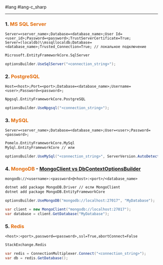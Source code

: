 #lang #lang-c_sharp

---
### 1. **<font color="#e36c09">MS SQL Server</font>**
```plaintext
Server=<server_name>;Database=<database_name>;User Id=<user_id>;Password=<password>;TrustServerCertificate=True;
Server=(localdb)\\mssqllocaldb;Database=<database_name>;Trusted_Connection=True; // локальное подключение
```

```bash
Microsoft.EntityFrameworkCore.SqlServer
```

```csharp
optionsBuilder.UseSqlServer("<connection_string>");
```

### 2. **<font color="#e36c09">PostgreSQL</font>**
```plaintext
Host=<host>;Port=<port>;Database=<database_name>;Username=<user>;Password=<password>;
```

```bash
Npgsql.EntityFrameworkCore.PostgreSQL
```

```csharp
optionsBuilder.UseNpgsql("<connection_string>");
```

### 3. **<font color="#e36c09">MySQL</font>**
```plaintext
Server=<server_name>;Database=<database_name>;User=<user>;Password=<password>;
```

```bash
Pomelo.EntityFrameworkCore.MySql
MySql.EntityFrameworkCore // или
```

```csharp
optionsBuilder.UseMySql("<connection_string>", ServerVersion.AutoDetect("<connection_string>"));
```

### 4. **<font color="#e36c09">MongoDB</font>** - [MongoClient vs DbContextOptionsBuilder](1.%20Languages/C-sharp/_%20EF%20Core/_/MongoClient%20vs%20DbContextOptionsBuilder.md)
```plaintext
mongodb://<username>:<password>@<host>:<port>/<database_name>
```

```bash
dotnet add package MongoDB.Driver // если MongoClient
dotnet add package MongoDB.EntityFrameworkCore
```

```csharp
optionsBuilder.UseMongoDB("mongodb://localhost:27017", "MyDatabase");
```

```csharp
var client = new MongoClient("mongodb://localhost:27017"); 
var database = client.GetDatabase("MyDatabase");
```

### 5. **<font color="#e36c09">Redis</font>**
```plaintext
<host>:<port>,password=<password>,ssl=True,abortConnect=False
```

```bash
StackExchange.Redis
```

```csharp
var redis = ConnectionMultiplexer.Connect("<connection_string>");
var db = redis.GetDatabase();
```
